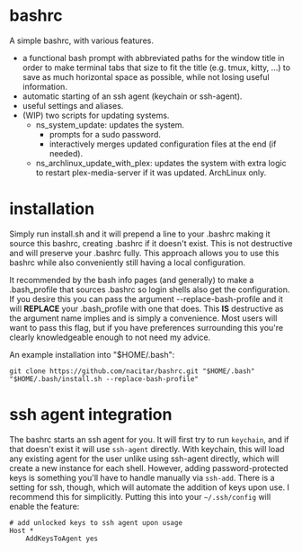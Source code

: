 bashrc
======

A simple bashrc, with various features.
- a functional bash prompt with abbreviated paths for the window title in order
to make terminal tabs that size to fit the title (e.g. tmux, kitty, ...) to
save as much horizontal space as possible, while not losing useful information.
- automatic starting of an ssh agent (keychain or ssh-agent).
- useful settings and aliases.
- (WIP) two scripts for updating systems.
  - ns\_system\_update: updates the system.
    - prompts for a sudo password.
    - interactively merges updated configuration files at the end (if needed).
  - ns\_archlinux\_update\_with\_plex: updates the system with extra logic to
    restart plex-media-server if it was updated.  ArchLinux only.


installation
============

Simply run install.sh and it will prepend a line to your .bashrc making it
source this bashrc, creating .bashrc if it doesn't exist.  This is not
destructive and will preserve your .bashrc fully.  This approach allows you to
use this bashrc while also conveniently still having a local configuration.

It recommended by the bash info pages (and generally) to make a .bash\_profile
that sources .bashrc so login shells also get the configuration.  If you desire
this you can pass the argument --replace-bash-profile and it will **REPLACE**
your .bash\_profile with one that does.  This **IS** destructive as the
argument name implies and is simply a convenience.  Most users will want to
pass this flag, but if you have preferences surrounding this you're clearly
knowledgeable enough to not need my advice.

An example installation into "$HOME/.bash":

```
git clone https://github.com/nacitar/bashrc.git "$HOME/.bash"
"$HOME/.bash/install.sh --replace-bash-profile"
```


ssh agent integration
=====================

The bashrc starts an ssh agent for you.  It will first try to run `keychain`,
and if that doesn't exist it will use `ssh-agent` directly.  With keychain,
this will load any existing agent for the user unlike using ssh-agent directly,
which will create a new instance for each shell.  However, adding
password-protected keys is something you'll have to handle manually via
`ssh-add`.  There is a setting for ssh, though, which will automate the
addition of keys upon use.  I recommend this for simplicitly. Putting this into
your `~/.ssh/config` will enable the feature:
```
# add unlocked keys to ssh agent upon usage
Host *
    AddKeysToAgent yes
```
